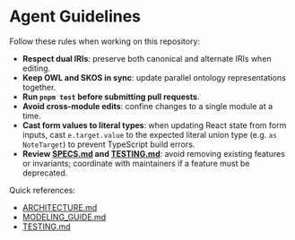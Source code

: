 # Agent Guidelines

Follow these rules when working on this repository:

- **Respect dual IRIs**: preserve both canonical and alternate IRIs when editing.
- **Keep OWL and SKOS in sync**: update parallel ontology representations together.
- **Run `pnpm test` before submitting pull requests**.
- **Avoid cross-module edits**: confine changes to a single module at a time.
- **Cast form values to literal types**: when updating React state from form inputs, cast `e.target.value` to the expected literal union type (e.g. `as NoteTarget`) to prevent TypeScript build errors.
- **Review [SPECS.md](SPECS.md) and [TESTING.md](TESTING.md)**: avoid removing existing features or invariants; coordinate with maintainers if a feature must be deprecated.

Quick references:
- [ARCHITECTURE.md](ARCHITECTURE.md)
- [MODELING_GUIDE.md](MODELING_GUIDE.md)
- [TESTING.md](TESTING.md)

